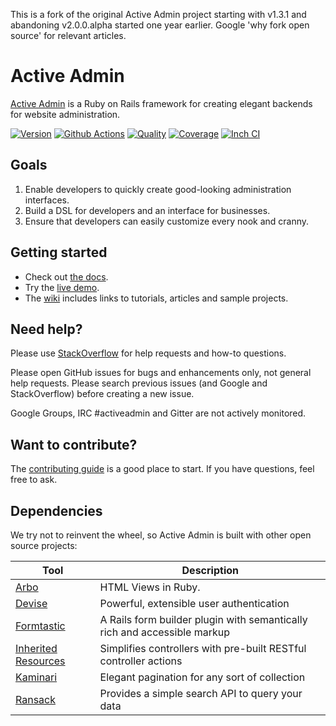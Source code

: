 This is a fork of the original Active Admin project starting with v1.3.1 and abandoning v2.0.0.alpha started one year earlier.
Google 'why fork open source' for relevant articles.

# Active Admin

[Active Admin](https://www.activeadmin.info) is a Ruby on Rails framework for creating elegant backends for website administration.

[![Version         ][rubygems_badge]][rubygems]
[![Github Actions  ][actions_badge]][actions]
[![Quality         ][codeclimate_badge]][codeclimate]
[![Coverage        ][codecov_badge]][codecov]
[![Inch CI         ][inch_badge]][inch]

## Goals

1. Enable developers to quickly create good-looking administration interfaces.
2. Build a DSL for developers and an interface for businesses.
3. Ensure that developers can easily customize every nook and cranny.

## Getting started

* Check out [the docs][docs].
* Try the [live demo][demo].
* The [wiki] includes links to tutorials, articles and sample projects.

## Need help?

Please use [StackOverflow][stackoverflow] for help requests and how-to questions.

Please open GitHub issues for bugs and enhancements only, not general help requests.
Please search previous issues (and Google and StackOverflow) before creating a new issue.

Google Groups, IRC #activeadmin and Gitter are not actively monitored.

## Want to contribute?

The [contributing guide][contributing]
is a good place to start. If you have questions, feel free to ask.

## Dependencies

We try not to reinvent the wheel, so Active Admin is built with other open source projects:

Tool                  | Description
--------------------- | -----------
[Arbo]                | HTML Views in Ruby.
[Devise]              | Powerful, extensible user authentication
[Formtastic]          | A Rails form builder plugin with semantically rich and accessible markup
[Inherited Resources] | Simplifies controllers with pre-built RESTful controller actions
[Kaminari]            | Elegant pagination for any sort of collection
[Ransack]             | Provides a simple search API to query your data

[Arbo]: https://github.com/varyonic/arbo
[Devise]: https://github.com/plataformatec/devise
[Formtastic]: https://github.com/justinfrench/formtastic
[Inherited Resources]: https://github.com/activeadmin/inherited_resources
[Kaminari]: https://github.com/kaminari/kaminari
[Ransack]: https://github.com/activerecord-hackery/ransack

[rubygems_badge]: http://img.shields.io/gem/v/activeadmin-rb.svg
[rubygems]: https://rubygems.org/gems/activeadmin-rb
[actions_badge]: https://github.com/varyonic/activeadmin/workflows/ci/badge.svg
[actions]: https://github.com/varyonic/activeadmin/actions
[codeclimate_badge]: https://api.codeclimate.com/v1/badges/1698787497cc7d4c7c88/maintainability
[codeclimate]: https://codeclimate.com/github/varyonic/activeadmin/maintainability
[codecov_badge]: https://codecov.io/gh/varyonic/activeadmin/branch/master/graph/badge.svg
[codecov]: https://codecov.io/gh/varyonic/activeadmin
[inch_badge]: http://inch-ci.org/github/varyonic/activeadmin.svg?branch=master
[inch]: http://inch-ci.org/github/varyonic/activeadmin

[docs]: http://activeadmin.info/0-installation.html
[demo]: http://demo.activeadmin.info/admin
[wiki]: https://github.com/varyonic/activeadmin/wiki
[stackoverflow]: http://stackoverflow.com/questions/tagged/activeadmin
[contributing]: https://github.com/varyonic/activeadmin/blob/master/CONTRIBUTING.md
